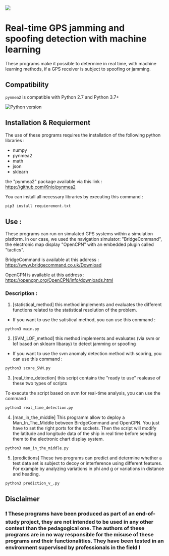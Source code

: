 <img src="https://i.pinimg.com/originals/62/13/46/62134608fbd069d4386232dba878d340.jpg"/>

# Real-time GPS jamming and spoofing detection with machine learning

These programs make it possible to determine in real time, with machine learning methods, if a GPS receiver is subject to spoofing or jamming.

## Compatibility

`pynmea2` is compatible with Python 2.7 and Python 3.7+

![Python version](https://img.shields.io/pypi/pyversions/pynmea2.svg?style=flat)

## Installation & Requierment
The use of these programs requires the installation of the following python libraries : 

* numpy
* pynmea2
* math
* json
* sklearn

the "pynmea2" package available via this link : https://github.com/Knio/pynmea2

You can install all necessary libraries by executing this command : 

```sh
pip3 install requierement.txt
```

## Use  : 

These programs can run on simulated GPS systems within a simulation platform. 
In our case, we used the navigation simulator: "BridgeCommand", the electronic map display "OpenCPN" with an embedded plugin called "tactics".

BridgeCommand is available at this address : https://www.bridgecommand.co.uk/Download

OpenCPN is available at this address : https://opencpn.org/OpenCPN/info/downloads.html

### Description : 

1. [statistical_method] this method implements and evaluates the different functions related to the statistical resolution of the problem.

* If you want to use the satistical method, you can use this command : 

```sh
python3 main.py
```

2. [SVM_LOF_method] this method implements and evaluates (via svm or lof based on sklearn libaray) to detect jamming or spoofing

* If you want to use the svm anomaly detection method with scoring, you can use this command : 

```sh
python3 score_SVM.py
```

3. [real_time_detection] this script contains the "ready to use" realease of these two types of scripts

To execute the script based on svm for real-time analysis, you can use the command : 

```sh
python3 real_time_detection.py
```

4. [man_in_the_middle] This programm allow to deploy a Man_In_The_Middle between BirdgeCommand and OpenCPN. You just have to set the right ports for the sockets. Then the script will modify the latitude and longitude data of the ship in real time before sending them to the electronic chart display system.

```sh
python3 man_in_the_middle.py
```

5. [predictions] These two programs can predict and determine whether a test data set is subject to decoy or interference using different features. For example by analyzing variations in phi and g or variations in distance and heading.

```sh
python3 prediction_v_.py
```

## Disclaimer

### :exclamation: These programs have been produced as part of an end-of-study project, they are not intended to be used in any other context than the pedagogical one. The authors of these programs are in no way responsible for the misuse of these programs and their functionalities. They have been tested in an environment supervised by professionals in the field :exclamation:

